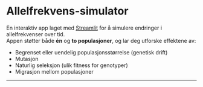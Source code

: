 # Allelfrekvens-simulator

En interaktiv app laget med [Streamlit](https://streamlit.io/) for å simulere endringer i allelfrekvenser over tid.  
Appen støtter både **én** og **to populasjoner**, og lar deg utforske effektene av:

- Begrenset eller uendelig populasjonsstørrelse (genetisk drift)
- Mutasjon
- Naturlig seleksjon (ulik fitness for genotyper)
- Migrasjon mellom populasjoner

---

